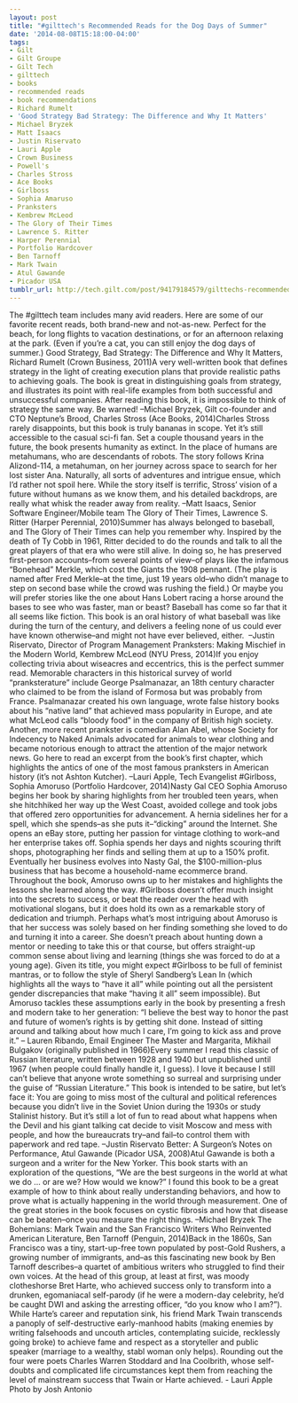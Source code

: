 ```yaml
---
layout: post
title: "#gilttech's Recommended Reads for the Dog Days of Summer"
date: '2014-08-08T15:18:00-04:00'
tags:
- Gilt
- Gilt Groupe
- Gilt Tech
- gilttech
- books
- recommended reads
- book recommendations
- Richard Rumelt
- 'Good Strategy Bad Strategy: The Difference and Why It Matters'
- Michael Bryzek
- Matt Isaacs
- Justin Riservato
- Lauri Apple
- Crown Business
- Powell's
- Charles Stross
- Ace Books
- Girlboss
- Sophia Amaruso
- Pranksters
- Kembrew McLeod
- The Glory of Their Times
- Lawrence S. Ritter
- Harper Perennial
- Portfolio Hardcover
- Ben Tarnoff
- Mark Twain
- Atul Gawande
- Picador USA
tumblr_url: http://tech.gilt.com/post/94179184579/gilttechs-recommended-reads-for-the-dog-days-of
---
```


The #gilttech team includes many avid readers. Here are some of our favorite recent reads, both brand-new and not-as-new. Perfect for the beach, for long flights to vacation destinations, or for an afternoon relaxing at the park. (Even if you’re a cat, you can still enjoy the dog days of summer.)
Good Strategy, Bad Strategy: The Difference and Why It Matters, Richard Rumelt (Crown Business, 2011)A very well-written book that defines strategy in the light of creating execution plans that provide realistic paths to achieving goals. The book is great in distinguishing goals from strategy, and illustrates its point with real-life examples from both successful and unsuccessful companies. After reading this book, it is impossible to think of strategy the same way. Be warned! –Michael Bryzek, Gilt co-founder and CTO
Neptune’s Brood, Charles Stross (Ace Books, 2014)Charles Stross rarely disappoints, but this book is truly bananas in scope. Yet it’s still accessible to the casual sci-fi fan. Set a couple thousand years in the future, the book presents humanity as extinct. In the place of humans are metahumans, who are descendants of robots. The story follows Krina Alizond-114, a metahuman, on her journey across space to search for her lost sister Ana. Naturally, all sorts of adventures and intrigue ensue, which I’d rather not spoil here. While the story itself is terrific, Stross’ vision of a future without humans as we know them, and his detailed backdrops, are really what whisk the reader away from reality. –Matt Isaacs, Senior Software Engineer/Mobile team
The Glory of Their Times, Lawrence S. Ritter (Harper Perennial, 2010)Summer has always belonged to baseball, and The Glory of Their Times can help you remember why. Inspired by the death of Ty Cobb in 1961, Ritter decided to do the rounds and talk to all the great players of that era who were still alive. In doing so, he has preserved first-person accounts–from several points of view–of plays like the infamous “Bonehead” Merkle, which cost the Giants the 1908 pennant. (The play is named after Fred Merkle–at the time, just 19 years old–who didn’t manage to step on second base while the crowd was rushing the field.) Or maybe you will prefer stories like the one about Hans Lobert racing a horse around the bases to see who was faster, man or beast? Baseball has come so far that it all seems like fiction. This book is an oral history of what baseball was like during the turn of the century, and delivers a feeling none of us could ever have known otherwise–and might not have ever believed, either.  –Justin Riservato, Director of Program Management
Pranksters: Making Mischief in the Modern World, Kembrew McLeod (NYU Press, 2014)If you enjoy collecting trivia about wiseacres and eccentrics, this is the perfect summer read. Memorable characters in this historical survey of world “pranksterature” include George Psalmanazar, an 18th century character who claimed to be from the island of Formosa but was probably from France. Psalmanazar created his own language, wrote false history books about his “native land” that achieved mass popularity in Europe, and ate what McLeod calls “bloody food” in the company of British high society. Another, more recent prankster is comedian Alan Abel, whose Society for Indecency to Naked Animals advocated for animals to wear clothing and became notorious enough to attract the attention of the major network news. Go here to read an excerpt from the book’s first chapter, which highlights the antics of one of the most famous pranksters in American history (it’s not Ashton Kutcher). –Lauri Apple, Tech Evangelist
#Girlboss, Sophia Amoruso (Portfolio Hardcover, 2014)Nasty Gal CEO Sophia Amoruso begins her book by sharing highlights from her troubled teen years, when she hitchhiked her way up the West Coast, avoided college and took jobs that offered zero opportunities for advancement. A hernia sidelines her for a spell, which she spends–as she puts it–“dicking” around the Internet. She opens an eBay store, putting her passion for vintage clothing to work–and her enterprise takes off. Sophia spends her days and nights scouring thrift shops, photographing her finds and selling them at up to a 150% profit. Eventually her business evolves into Nasty Gal, the $100-million-plus business that has become a household-name ecommerce brand. Throughout the book, Amoruso owns up to her mistakes and highlights the lessons she learned along the way. #Girlboss doesn’t offer much insight into the secrets to success, or beat the reader over the head with motivational slogans, but it does hold its own as a remarkable story of dedication and triumph. Perhaps what’s most intriguing about Amoruso is that her success was solely based on her finding something she loved to do and turning it into a career. She doesn’t preach about hunting down a mentor or needing to take this or that course, but offers straight-up common sense about living and learning (things she was forced to do at a young age). Given its title, you might expect #Girlboss to be full of feminist mantras, or to follow the style of Sheryl Sandberg’s Lean In (which highlights all the ways to “have it all” while pointing out all the persistent gender discrepancies that make “having it all” seem impossible). But Amoruso tackles these assumptions early in the book by presenting a fresh and modern take to her generation: “I believe the best way to honor the past and future of women’s rights is by getting shit done. Instead of sitting around and talking about how much I care, I’m going to kick ass and prove it.” – Lauren Ribando, Email Engineer
The Master and Margarita, Mikhail Bulgakov (originally published in 1966)Every summer I read this classic of Russian literature, written between 1928 and 1940 but unpublished until 1967 (when people could finally handle it, I guess). I love it because I still can’t believe that anyone wrote something so surreal and surprising under the guise of “Russian Literature.” This book is intended to be satire, but let’s face it: You are going to miss most of the cultural and political references because you didn’t live in the Soviet Union during the 1930s or study Stalinist history. But it’s still a lot of fun to read about what happens when the Devil and his giant talking cat decide to visit Moscow and mess with people, and how the bureaucrats try–and fail–to control them with paperwork and red tape. –Justin Riservato
Better: A Surgeon’s Notes on Performance, Atul Gawande (Picador USA, 2008)Atul Gawande is both a surgeon and a writer for the New Yorker. This book starts with an exploration of the questions, “We are the best surgeons in the world at what we do … or are we? How would we know?” I found this book to be a great example of how to think about really understanding behaviors, and how to prove what is actually happening in the world through measurement. One of the great stories in the book focuses on cystic fibrosis and how that disease can be beaten–once you measure the right things. –Michael Bryzek
The Bohemians: Mark Twain and the San Francisco Writers Who Reinvented American Literature, Ben Tarnoff (Penguin, 2014)Back in the 1860s, San Francisco was a tiny, start-up-free town populated by post-Gold Rushers, a growing number of immigrants, and–as this fascinating new book by Ben Tarnoff describes–a quartet of ambitious writers who struggled to find their own voices. At the head of this group, at least at first, was moody clotheshorse Bret Harte, who achieved success only to transform into a drunken, egomaniacal self-parody (if he were a modern-day celebrity, he’d be caught DWI and asking the arresting officer, “do you know who I am?”). While Harte’s career and reputation sink, his friend Mark Twain transcends a panoply of self-destructive early-manhood habits (making enemies by writing falsehoods and uncouth articles, contemplating suicide, recklessly going broke) to achieve fame and respect as a storyteller and public speaker (marriage to a wealthy, stabl woman only helps). Rounding out the four were poets Charles Warren Stoddard and Ina Coolbrith, whose self-doubts and complicated life circumstances kept them from reaching the level of mainstream success that Twain or Harte achieved. - Lauri Apple
Photo by Josh Antonio
